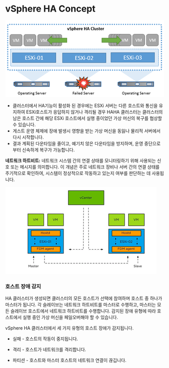 # vSphere HA Concept
![img.png](images/vSphereHACluster.png)
- 클러스터에서 HA기능이 활성화 된 경우에는 ESXi 서버는 다른 호스트와 통신을 유지하여 ESXi호스트가 응답하지 않거나
격리될 경우 HAHA 클러스터는 클러스터의 남은 호스트 간에 해당 ESXi 호스트에서 실행 중이었던 가상 머신의 복구를 협상할 수 있습니다.
- 게스트 운영 체제에 장애 발생시 영향을 받는 가상 머신을 동잃나 물리적 서버에서 다시 시작합니다.
- 결과 계획된 다운타임을 줄이고, 예기치 않은 다운타임을 방지하며, 운영 중단으로부터 신속하게 복구가 가능합니다.

**네트워크 하트비트:** 네트워크 시스템 간의 연결 상태를 모니터링하기 위해 사용되는 신호 또는 메시지를 의미합니다. 이 개념은 주로 네트워크 장비나 서버 간의 연결 상태를 주기적으로 확인하여, 시스템이 정상적으로 작동하고 있는지 여부를 판단하는 데 사용됩니다.

![img.png](images/master_slave.png)

### 호스트 장애 감지
HA 클러스터가 생성되면 클러스터의 모든 호스트가 선택에 참여하며 호스트 중 하나가 마스터가 됩니다. 각 슬레이브는 네트워크 하트비트를 마스터로 수행하고, 마스터는 모든 슬레이브 호스트에서 네트워크 하트비트를 수행합니다.
감지된 장애 유형에 따라 호스트에서 실행 중인 가상 머신을 페일오버해야 할 수 있습니다.


vSphere HA 클러스터에서 세 가지 유형의 호스트 장애가 감지됩니다.

- 실패 - 호스트의 작동이 중지됩니다.

- 격리 - 호스트가 네트워크를 격리합니다.

- 파티션 - 호스트와 마스터 호스트의 네트워크 연결이 끊깁니다.
